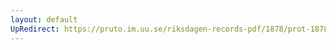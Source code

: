 ```yaml
---
layout: default
UpRedirect: https://pruto.im.uu.se/riksdagen-records-pdf/1878/prot-1878--fk--019/prot-1878--fk--019_008.pdf
---
```

